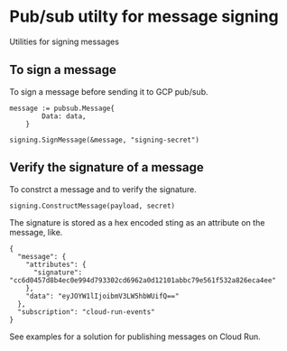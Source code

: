 # Pub/sub utilty for message signing
Utilities for signing messages

## To sign a message 
To sign a message before sending it to GCP pub/sub. 

````
message := pubsub.Message{
		Data: data,
	}

signing.SignMessage(&message, "signing-secret")

````

## Verify the signature of a message
To constrct a message and to verify the signature. 

````
signing.ConstructMessage(payload, secret)
````

The signature is stored as a hex encoded sting as an attribute on the message, like.

````
{
  "message": {
    "attributes": {
      "signature": "cc6d0457d8b4ec0e994d793302cd6962a0d12101abbc79e561f532a826eca4ee"
    },
    "data": "eyJOYW1lIjoibmV3LW5hbWUifQ=="
  },
  "subscription": "cloud-run-events"
}
````

See examples for a solution for publishing messages on Cloud Run. 
